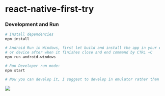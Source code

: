 # react-native-first-try

### Development and Run 

```bash
# install dependencies
npm install

# Android Run in Windows, first let build and install the app in your emulator
# or device after when it finishes close and end command by CTRL +C 
npm run android-windows

# Run Developer run mode:
npm start

# Now you can develop it, I suggest to develop in emulator rather than a device in windows and for Android

```

<img src="./app/assets/Demo.gif">
